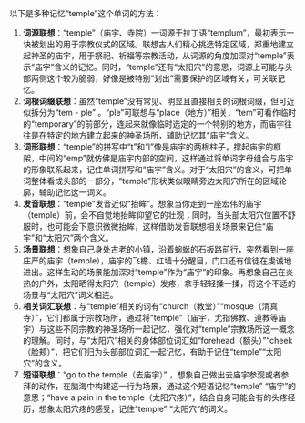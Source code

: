 以下是多种记忆“temple”这个单词的方法：
1. **词源联想**：“temple”（庙宇、寺院）一词源于拉丁语“templum”，最初表示一块被划出的用于宗教仪式的区域。联想古人们精心挑选特定区域，郑重地建立起神圣的庙宇，用于祭祀、祈福等宗教活动，从词源的角度加深对“temple”表示“庙宇”含义的记忆。同时，“temple”还有“太阳穴”的意思，词源上可能与头部两侧这个较为脆弱，好像是被特别“划出”需要保护的区域有关，可关联记忆。 
2. **词根词缀联想**：虽然“temple”没有常见、明显且直接相关的词根词缀，但可近似拆分为“tem - ple” 。“ple”可联想与“place（地方）”相关，“tem”可看作临时的“temporary”的前部分，连起来就像临时选定的一个特别的地方，而庙宇往往是在特定的地方建立起来的神圣场所，辅助记忆其“庙宇”含义。 
3. **词形联想**：“temple”的拼写中“t”和“l”像是庙宇的两根柱子，撑起庙宇的框架，中间的“emp”就仿佛是庙宇内部的空间，这样通过将单词字母组合与庙宇的形象联系起来，记住单词拼写和“庙宇”含义。对于“太阳穴”的含义，可把单词整体看成头部的一部分，“temple”形状类似眼睛旁边太阳穴所在的区域轮廓，辅助记忆这一词义。 
4. **发音联想**：“temple”发音近似“抬眸”。想象当你走到一座宏伟的庙宇（temple）前，会不自觉地抬眸仰望它的壮观；同时，当头部太阳穴位置不舒服时，也可能会下意识微微抬眸，这样借助发音联想相关场景来记住“庙宇”和“太阳穴”两个含义。 
5. **场景联想**：想象自己身处古老的小镇，沿着蜿蜒的石板路前行，突然看到一座庄严的庙宇（temple），庙宇的飞檐、红墙十分醒目，门口还有信徒在虔诚地进出。这样生动的场景能加深对“temple”作为“庙宇”的印象。再想象自己在炎热的户外，太阳晒得太阳穴（temple）发疼，拿手轻轻揉一揉，将这个不适的场景与“太阳穴”词义相连。 
6. **相关词汇联想**：与“temple”相关的词有“church（教堂）”“mosque（清真寺）”，它们都属于宗教场所，通过将“temple”（庙宇，尤指佛教、道教等庙宇）与这些不同宗教的神圣场所一起记忆，强化对“temple”宗教场所这一概念的理解。同时，与“太阳穴”相关的身体部位词汇如“forehead（额头）”“cheek（脸颊）”，把它们归为头部部位词汇一起记忆，有助于记住“temple”“太阳穴”的含义。 
7. **短语联想**：“go to the temple（去庙宇）” ，想象自己做出去庙宇参观或者参拜的动作，在脑海中构建这一行为场景，通过这个短语记忆“temple” “庙宇”的意思；“have a pain in the temple（太阳穴疼）”，结合自身可能会有的头疼经历，想象太阳穴疼的感受，记住“temple” “太阳穴”的词义。 